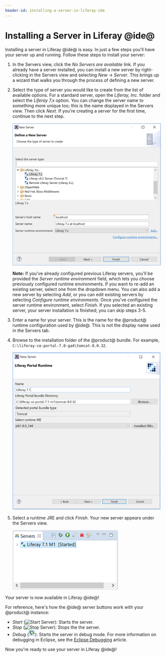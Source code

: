 ```yaml
---
header-id: installing-a-server-in-liferay-ide
---
```


# Installing a Server in Liferay @ide@

Installing a server in Liferay @ide@ is easy. In just a few steps you'll have
your server up and running. Follow these steps to install your server:

1.  In the Servers view, click the *No Servers are available* link. If you
    already have a server installed, you can install a new server by
    right-clicking in the Servers view and selecting *New* &rarr; *Server*.
    This brings up a wizard that walks you through the process of defining a new
    server.

2.  Select the type of server you would like to create from the list of
    available options. For a standard server, open the *Liferay, Inc.* folder
    and select the *Liferay 7.x* option. You can change the server name to
    something more unique too; this is the name displayed in the Servers view.
    Then click *Next*. If you're creating a server for the first time, continue
    to the next step.

    ![Figure 1: Choose the type of server you want to create.](../../../images/define-new-server.png)

    **Note:** If you've already configured previous Liferay servers, you'll be
    provided the *Server runtime environment* field, which lets you choose
    previously configured runtime environments. If you want to re-add an
    existing server, select one from the dropdown menu. You can also add a new
    server by selecting *Add*, or you can edit existing servers by selecting
    *Configure runtime environments*. Once you've configured the server runtime
    environment, select *Finish*. If you selected an existing server, your
    server installation is finished; you can skip steps 3-5.

3.  Enter a name for your server. This is the name for the @product@ runtime
    configuration used by @ide@. This is not the display name used in the
    Servers tab.

4.  Browse to the installation folder of the @product@ bundle. For example,
    `C:\liferay-ce-portal-7.0-ga4\tomcat-8.0.32`.

    ![Figure 2: Specify the installation folder of the bundle.](../../../images/specify-directory.png)

5.  Select a runtime JRE and click *Finish*. Your new server appears under the
    Servers view.

    ![Figure 3: Your new server appears under the *Servers* view.](../../../images/new-server-added.png)

Your server is now available in Liferay @ide@!

For reference, here's how the @ide@ server buttons work with your @product@
instance:

- *Start* (![Start Server](../../../images/icon-start-server.png)): Starts the
  server.
- *Stop* (![Stop Server](../../../images/icon-stop-server.png)): Stops the
  the server.
- *Debug* (![Debug Server](../../../images/icon-debug-server.png)): Starts the
  server in debug mode. For more information on debugging in Eclipse, see the
  [Eclipse Debugging](https://eclipse.org/community/eclipse_newsletter/2017/june/article1.php)
  article.

Now you're ready to use your server in Liferay @ide@!
